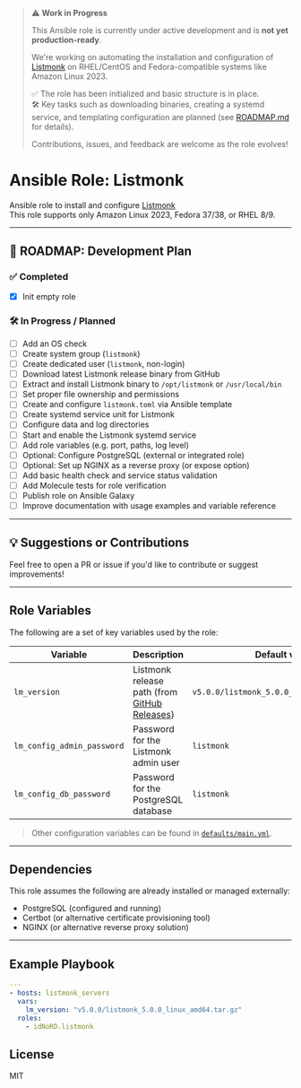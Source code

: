 > ⚠️ **Work in Progress**
>
> This Ansible role is currently under active development and is **not yet production-ready**.
>
> We're working on automating the installation and configuration of [Listmonk](https://listmonk.app) on RHEL/CentOS and Fedora-compatible systems like Amazon Linux 2023.
>
> ✅ The role has been initialized and basic structure is in place.  
> 🛠️ Key tasks such as downloading binaries, creating a systemd service, and templating configuration are planned (see [ROADMAP.md](./ROADMAP.md) for details).
>
> Contributions, issues, and feedback are welcome as the role evolves!


# Ansible Role: Listmonk

Ansible role to install and configure [Listmonk](https://listmonk.app)  
This role supports only Amazon Linux 2023, Fedora 37/38, or RHEL 8/9.

---

## 📍 ROADMAP: Development Plan

### ✅ Completed
- [x] Init empty role

### 🛠️ In Progress / Planned
- [ ] Add an OS check
- [ ] Create system group (`listmonk`)
- [ ] Create dedicated user (`listmonk`, non-login)
- [ ] Download latest Listmonk release binary from GitHub
- [ ] Extract and install Listmonk binary to `/opt/listmonk` or `/usr/local/bin`
- [ ] Set proper file ownership and permissions
- [ ] Create and configure `listmonk.toml` via Ansible template
- [ ] Create systemd service unit for Listmonk
- [ ] Configure data and log directories
- [ ] Start and enable the Listmonk systemd service
- [ ] Add role variables (e.g. port, paths, log level)
- [ ] Optional: Configure PostgreSQL (external or integrated role)
- [ ] Optional: Set up NGINX as a reverse proxy (or expose option)
- [ ] Add basic health check and service status validation
- [ ] Add Molecule tests for role verification
- [ ] Publish role on Ansible Galaxy
- [ ] Improve documentation with usage examples and variable reference

---

## 💡 Suggestions or Contributions

Feel free to open a PR or issue if you'd like to contribute or suggest improvements!

---

## Role Variables

The following are a set of key variables used by the role:

| Variable                | Description                                                                                       | Default value                               |
|------------------------|---------------------------------------------------------------------------------------------------|---------------------------------------------|
| `lm_version`           | Listmonk release path (from [GitHub Releases](https://github.com/knadh/listmonk/releases))        | `v5.0.0/listmonk_5.0.0_linux_amd64.tar.gz`  |
| `lm_config_admin_password` | Password for the Listmonk admin user                                                         | `listmonk`                                  |
| `lm_config_db_password`    | Password for the PostgreSQL database                                                         | `listmonk`                                  |

> Other configuration variables can be found in [`defaults/main.yml`](defaults/main.yml).

---

## Dependencies

This role assumes the following are already installed or managed externally:

- PostgreSQL (configured and running)
- Certbot (or alternative certificate provisioning tool)
- NGINX (or alternative reverse proxy solution)

---

## Example Playbook

```yaml
---
- hosts: listmonk_servers
  vars:
    lm_version: "v5.0.0/listmonk_5.0.0_linux_amd64.tar.gz"
  roles:
    - idNoRD.listmonk
```

License
---

MIT
